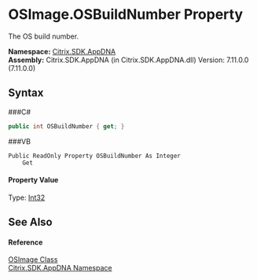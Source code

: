 # OSImage.OSBuildNumber Property 
 

The OS build number.

**Namespace:**&nbsp;<a href="N_Citrix_SDK_AppDNA">Citrix.SDK.AppDNA</a><br />**Assembly:**&nbsp;Citrix.SDK.AppDNA (in Citrix.SDK.AppDNA.dll) Version: 7.11.0.0 (7.11.0.0)

## Syntax

###C#
```csharp
public int OSBuildNumber { get; }
```

###VB
```vbnet
Public ReadOnly Property OSBuildNumber As Integer
	Get
```


#### Property Value
Type: <a href="http://msdn2.microsoft.com/en-us/library/td2s409d" target="_blank">Int32</a>

## See Also


#### Reference
<a href="T_Citrix_SDK_AppDNA_OSImage">OSImage Class</a><br /><a href="N_Citrix_SDK_AppDNA">Citrix.SDK.AppDNA Namespace</a><br />